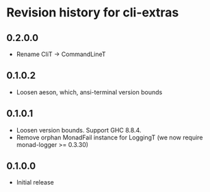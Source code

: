 # Revision history for cli-extras

## 0.2.0.0

* Rename CliT → CommandLineT

## 0.1.0.2

* Loosen aeson, which, ansi-terminal version bounds

## 0.1.0.1

* Loosen version bounds. Support GHC 8.8.4.
* Remove orphan MonadFail instance for LoggingT (we now require monad-logger >= 0.3.30)

## 0.1.0.0
* Initial release
